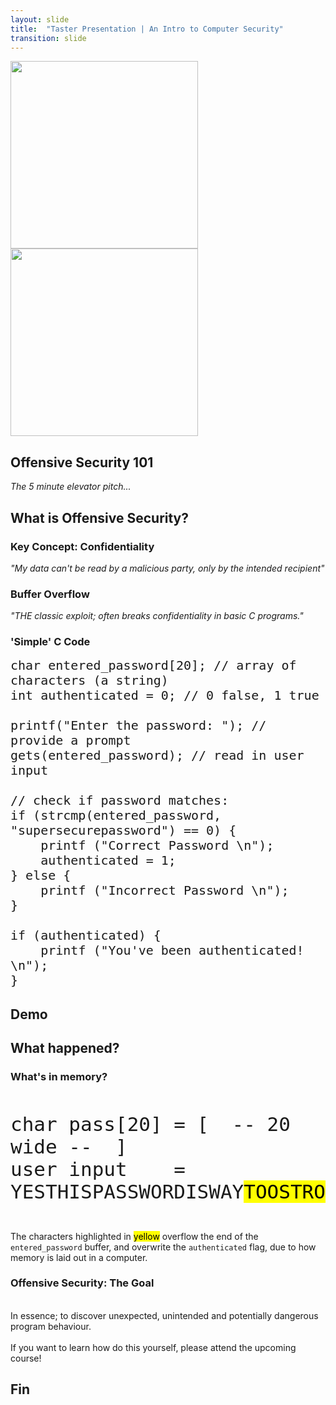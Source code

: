 ```yaml
---
layout: slide
title:  "Taster Presentation | An Intro to Computer Security"
transition: slide
---
```


<section>

<img  width="300px" src="{{site.baseurl}}/assets/images/code_academy.png">

<img width="300px" src="{{site.baseurl}}/assets/images/kali.png">

<h2> Offensive Security 101</h2>

<p><i>The 5 minute elevator pitch...</i></p>

</section>

<section data-markdown>

## What is Offensive Security?

</section>

<section data-markdown>

### Key Concept: Confidentiality

_"My data can't be read by a malicious party, only by the intended recipient"_

</section>

<section data-markdown>

### Buffer Overflow

_"THE classic exploit; often breaks confidentiality in basic C programs."_

</section>

<section>

<h3>'Simple' C Code</h3>

<pre><code small style="font-size: 20px;" data-noescape class="C"><span class="fragment">char entered_password[20]; // array of characters (a string)
int authenticated = 0; // 0 false, 1 true</span>

<span class="fragment">printf("Enter the password: "); // provide a prompt</span>
<span class="fragment">gets(entered_password); // read in user input</span>

<span class="fragment">// check if password matches:
if (strcmp(entered_password, "supersecurepassword") == 0) {
    printf ("Correct Password \n");
    authenticated = 1;
}</span> <span class="fragment">else {
    printf ("Incorrect Password \n");
}</span>

<span class="fragment">if (authenticated) {
    printf ("You've been authenticated! \n");
}</span>
</code></pre> 
</section>

<section data-markdown>

## Demo

</section>

<section data-markdown>

## What happened?

</section>

<section>

<h3> What's in memory? </h3>

<br>
<pre><code large style="font-size: 31px;" data-noescape class="nohighlight">char pass[20] = [  -- 20  wide --  ]
user input    = YESTHISPASSWORDISWAY<mark>TOOSTRONG</mark>
</code></pre> 
<br>
<p align='left'>The characters highlighted in <mark>yellow</mark> overflow the end of the <code>entered_password</code> buffer, and overwrite the <code>authenticated</code> flag, due to how memory is laid out in a computer.</p>
</section>

<section>

<h3> Offensive Security: The Goal </h3>
<p align='left'>
<br>
In essence; to discover unexpected, unintended and potentially dangerous program behaviour.  
<br>
<br>
If you want to learn how do this yourself, please attend the upcoming course!
</p>
</section>

<section data-markdown>

## Fin

</section>

